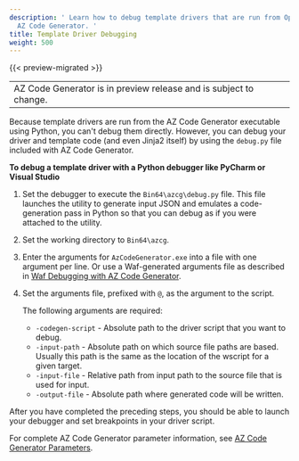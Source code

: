 ```yaml
---
description: ' Learn how to debug template drivers that are run from Open 3D Engine''s
  AZ Code Generator. '
title: Template Driver Debugging
weight: 500
---
```


{{< preview-migrated >}}

|  |
| --- |
| AZ Code Generator is in preview release and is subject to change\. |

Because template drivers are run from the AZ Code Generator executable using Python, you can't debug them directly\. However, you can debug your driver and template code \(and even Jinja2 itself\) by using the `debug.py` file included with AZ Code Generator\.

**To debug a template driver with a Python debugger like PyCharm or Visual Studio**

1. Set the debugger to execute the `Bin64\azcg\debug.py` file\. This file launches the utility to generate input JSON and emulates a code\-generation pass in Python so that you can debug as if you were attached to the utility\.

1. Set the working directory to `Bin64\azcg`\.

1. Enter the arguments for `AzCodeGenerator.exe` into a file with one argument per line\. Or use a Waf\-generated arguments file as described in [Waf Debugging with AZ Code Generator](/docs/userguide/codegen/waf-debugging.md)\.

1. Set the arguments file, prefixed with `@`, as the argument to the script\.

   The following arguments are required:
   +  `-codegen-script` - Absolute path to the driver script that you want to debug\.
   +  `-input-path` - Absolute path on which source file paths are based\. Usually this path is the same as the location of the wscript for a given target\.
   +  `-input-file` - Relative path from input path to the source file that is used for input\.
   +  `-output-file` - Absolute path where generated code will be written\.

After you have completed the preceding steps, you should be able to launch your debugger and set breakpoints in your driver script\.

For complete AZ Code Generator parameter information, see [AZ Code Generator Parameters](/docs/user-guide/engine/codegen/parameters.md)\.
